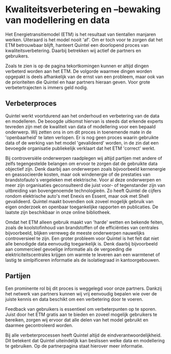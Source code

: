 # Kwaliteitsverbetering en –bewaking van modellering en data

Het Energietransitiemodel (ETM) is het resultaat van tientallen manjaren werken. Uiteraard is het model nooit 'af'. Om er toch voor te zorgen dat het ETM betrouwbaar blijft, hanteert Quintel een doorlopend proces van kwaliteitsverbetering. Daarbij betrekken wij actief de partners en gebruikers.

Zoals te zien is op de pagina tekortkomingen kunnen er altijd dingen verbeterd worden aan het ETM. De volgorde waarmee dingen worden opgepakt is deels afhankelijk van de ernst van een probleem, maar ook van de prioriteiten die Quintel en haar partners hieraan geven. Voor grote verbetertrajecten is immers geld nodig.


## Verbeterproces

Quintel werkt voortdurend aan het onderhoud en verbetering van de data en modelleren. De beoogde uitkomst hiervan is steeds dat erkende experts tevreden zijn met de kwaliteit van data of modellering voor een bepaald onderwerp. Wij zetten ons in om dit proces in toenemende mate in de 'openbaarheid' te laten verlopen. Er is nog geen proces waarin gebruikte data of de werking van het model 'gevalideerd' worden, in de zin dat een bevoegde organisatie publiekelijk verklaart dat het ETM 'correct' werkt.

Bij controversiële onderwerpen raadplegen wij altijd partijen met andere of zelfs tegengestelde belangen om ervoor te zorgen dat de gebruikte data objectief zijn. 
Denk daarbij aan onderwerpen zoals bijvoorbeeld kernenergie en geassocieerde kosten, maar ook windenergie of de prestaties van brandstofauto's vergeleken met elektrische. Voor al deze onderwerpen en meer zijn organisaties geconsulteerd die juist voor- of tegenstander zijn van uitbreiding van bovengenoemde technologieën. 
Zo heeft Quintel de cijfers rondom elektrische auto's met Enexis en Essent, maar ook met Shell gevalideerd. Quintel maakt bovendien ook zoveel mogelijk gebruik van eigen onderzoek en openbaar toegankelijke rapporten en publicaties. De laatste zijn beschikbaar in onze online bibliotheek.

Omdat het ETM alleen gebruik maakt van 'harde' wetten en bekende feiten, zoals de koolstofinhoud van brandstoffen of de efficiënties van centrales bijvoorbeeld, blijken verreweg de meeste onderwerpen nauwelijks controversieel te zijn. Een groter probleem voor Quintel is het feit dat niet alle benodigde data eenvoudig toegankelijk is. 
Denk daarbij bijvoorbeeld aan commercieel gevoelige informatie als de vergoeding die elektriciteitscentrales krijgen om warmte te leveren aan een warmtenet of lastig te simlpificeren informatie als de isolatiegraad in kantoorgebouwen.

## Partijen

Een prominente rol bij dit proces is weggelegd voor onze partners. Dankzij het netwerk van partners kunnen wij vrij eenvoudig bepalen wie over de juiste kennis en data beschikt om een verbetering door te voeren.

Feedback van gebruikers is essentieel om verbeterpunten op te sporen. Juist door het ETM gratis aan te bieden en zoveel mogelijk gebruikers te bereiken, zorgen wij ervoor dat alle delen van het model gebruikt en daarmee gecontroleerd worden.

Bij alle verbeterprocessen heeft Quintel altijd de eindverantwoordelijkheid. Dit betekent dat Quintel uiteindelijk kan beslissen welke data en modellering te gebruiken. Op de partnerpagina staat hierover meer informatie.